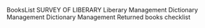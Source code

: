 BooksList
SURVEY OF LIBERARY
  Liberary Management
Dictionary Management
Dictionary Management
Returned books checklist
